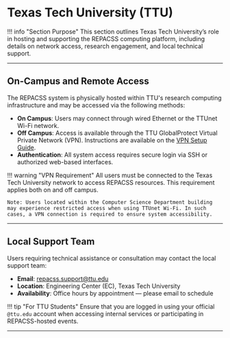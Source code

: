# Texas Tech University (TTU)

!!! info "Section Purpose"
    This section outlines Texas Tech University’s role in hosting and supporting the REPACSS computing platform, including details on network access, research engagement, and local technical support.

---

## On-Campus and Remote Access

The REPACSS system is physically hosted within TTU's research computing infrastructure and may be accessed via the following methods:

- **On Campus**: Users may connect through wired Ethernet or the TTUnet Wi-Fi network.
- **Off Campus**: Access is available through the TTU GlobalProtect Virtual Private Network (VPN). Instructions are available on the [VPN Setup Guide](https://www.depts.ttu.edu/itts/software/vpn.php).
- **Authentication**: All system access requires secure login via SSH or authorized web-based interfaces.

!!! warning "VPN Requirement"
    All users must be connected to the Texas Tech University network to access REPACSS resources. This requirement applies both on and off campus. <br> 

    Note: Users located within the Computer Science Department building may experience restricted access when using TTUnet Wi-Fi. In such cases, a VPN connection is required to ensure system accessibility.

---

<!-- ## Research and Educational Integration

REPACSS supports a broad range of academic and research initiatives at TTU. These include, but are not limited to:

- Graduate research programs
- Laboratory coursework in engineering and computer science
- Instruction in parallel computing, simulation, data-intensive methodologies, and machine learning (ML)
- Faculty-directed technical workshops and high-performance computing bootcamps

--- -->

<!-- ## Institutional Collaboration

Texas Tech University encourages faculty, staff, and students to contribute to the REPACSS platform through:

- Submitting feature or documentation requests via the [official GitHub issue tracker](https://github.com/nsfcac/repacss-user-guide/issues)
- Collaborating on curricular enhancements and pilot projects
- Providing feedback to the REPACSS development and administrative team

--- -->

## Local Support Team

Users requiring technical assistance or consultation may contact the local support team:

- **Email**: [repacss.support@ttu.edu](mailto:repacss.support@ttu.edu)
- **Location**: Engineering Center (EC), Texas Tech University
- **Availability**: Office hours by appointment — please email to schedule

!!! tip "For TTU Students"
    Ensure that you are logged in using your official `@ttu.edu` account when accessing internal services or participating in REPACSS-hosted events.

---

